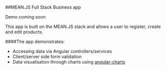 ##MEAN.JS Full Stack Business app

Demo coming soon

This app is built on the MEAN.JS stack and allows a user to register, create and edit products. 

####The app demonstrates:  
* Accessing data via Angular controllers/services  
* Client/server side form validation  
* Data visualisation through charts using [angular-charts](http://jtblin.github.io/angular-chart.js/)  



